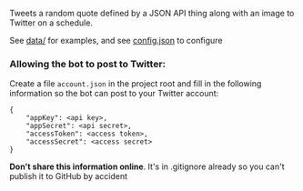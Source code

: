 Tweets a random quote defined by a JSON API thing along with an image to Twitter on a schedule. 

See [data/](data/) for examples, and see [config.json](config.json) to configure

### Allowing the bot to post to Twitter:

Create a file `account.json` in the project root and fill in the following information so the bot can post to your Twitter account:
```
{
	"appKey": <api key>,
	"appSecret": <api secret>,
	"accessToken": <access token>,
	"accessSecret": <access secret>
}
```
**Don't share this information online**. It's in .gitignore already so you can't publish it to GitHub by accident

